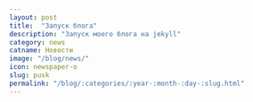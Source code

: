 ```yaml
---
layout: post
title:  "Запуск блога"
description: "Запуск моего блога на jekyll"
category: news 
catname: Новости
image: "/blog/news/"
icon: newspaper-o
slug: pusk
permalink: "/blog/:categories/:year-:month-:day-:slug.html"
---
```



